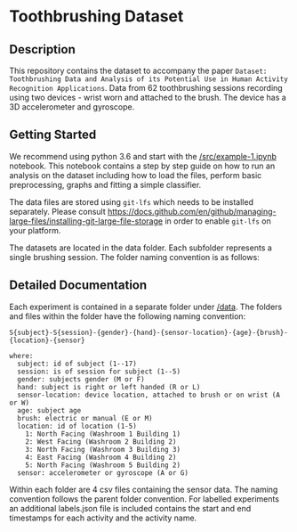 # Toothbrushing Dataset

## Description

This repository contains the dataset to accompany the paper ``Dataset: Toothbrushing Data and Analysis of its Potential Use in
Human Activity Recognition Applications``. Data from 62 toothbrushing sessions recording using two devices - wrist worn and attached to the brush. The device has a 3D accelerometer and gyroscope.

## Getting Started

We recommend using python 3.6 and start with the [/src/example-1.ipynb](/src/example-1.ipynb) notebook. This notebook contains a step by step guide on how to run an analysis on the dataset including how to load the files, perform basic preprocessing, graphs and fitting a simple classifier.

The data files are stored using `git-lfs` which needs to be installed separately. Please consult https://docs.github.com/en/github/managing-large-files/installing-git-large-file-storage in order to enable `git-lfs` on your platform.

The datasets are located in the data folder. Each subfolder represents a single brushing session. The folder naming convention is as follows:

## Detailed Documentation

Each experiment is contained in a separate folder under [/data](/data). The folders and files within the folder have the following naming convention:

```
S{subject}-S{session}-{gender}-{hand}-{sensor-location}-{age}-{brush}-{location}-{sensor}

where:
  subject: id of subject (1--17)
  session: is of session for subject (1--5)
  gender: subjects gender (M or F)
  hand: subject is right or left handed (R or L)
  sensor-location: device location, attached to brush or on wrist (A or W)
  age: subject age
  brush: electric or manual (E or M)
  location: id of location (1-5)
    1: North Facing (Washroom 1 Building 1)
    2: West Facing (Washroom 2 Building 2)
    3: North Facing (Washroom 3 Building 3)
    4: East Facing (Washroom 4 Building 2)
    5: North Facing (Washroom 5 Building 2)
  sensor: accelerometer or gyroscope (A or G)
```

Within each folder are 4 csv files containing the sensor data. The naming convention follows the parent folder convention. For labelled experiments an additional labels.json file is included contains the start and end timestamps for each activity and the activity name.

